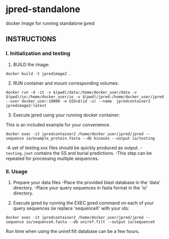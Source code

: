 # jpred-standalone
docker image for running standalone jpred

## INSTRUCTIONS

### I. Initialization and testing

1. BUILD the image:
```
docker build -t jpredimage2 .
```

2. RUN container and mount corresponding volumes:
```
docker run -d -it -v $(pwd)/data:/home/docker_user/data -v $(pwd)/io:/home/docker_user/io -v $(pwd)/jpred:/home/docker_user/jpred --user docker_user:10000 -e UID=$(id -u) --name  jpredcontainer2  jpredimage2:latest

```

3. Execute jpred using your running docker container: 

This is an included example for your convenience.

```
docker exec -it jpredcontainer2 /home/docker_user/jpred/jpred --sequence io/example_protein.fasta --db kinases --output io/testing
```
  -A set of testing.xxx files should be quickly produced as output. 
  -`testing.jnet` contains the SS and burial predictions.
  -This step can be repeated for processing multiple sequences.
	

### II. Usage

1. Prepare your data files
  -Place the provided blast database in the 'data' directory.
  -Place your query sequences in fasta format in the 'io' directory.

2. Execute jpred by running the EXEC jpred command on each of your query sequences (ie replace 'sequenceX' with your ids:
```
docker exec -it jpredcontainer2 /home/docker_user/jpred/jpred --sequence io/sequenceX.fasta --db uniref.filt --output io/sequenceX
```

Run time when using the uniref.filt database can be a few hours.


